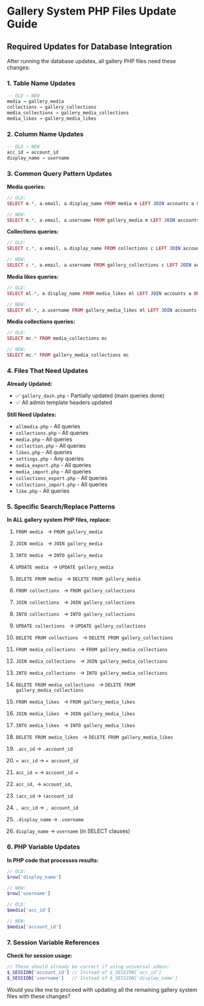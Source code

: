# Gallery System PHP Files Update Guide

## Required Updates for Database Integration

After running the database updates, all gallery PHP files need these changes:

### 1. Table Name Updates
```sql
-- OLD → NEW
media → gallery_media
collections → gallery_collections  
media_collections → gallery_media_collections
media_likes → gallery_media_likes
```

### 2. Column Name Updates
```sql
-- OLD → NEW
acc_id → account_id
display_name → username
```

### 3. Common Query Pattern Updates

**Media queries:**
```php
// OLD:
SELECT m.*, a.email, a.display_name FROM media m LEFT JOIN accounts a ON a.id = m.acc_id

// NEW:
SELECT m.*, a.email, a.username FROM gallery_media m LEFT JOIN accounts a ON a.id = m.account_id
```

**Collections queries:**
```php
// OLD:
SELECT c.*, a.email, a.display_name FROM collections c LEFT JOIN accounts a ON a.id = c.acc_id

// NEW:
SELECT c.*, a.email, a.username FROM gallery_collections c LEFT JOIN accounts a ON a.id = c.account_id
```

**Media likes queries:**
```php
// OLD:
SELECT ml.*, a.display_name FROM media_likes ml LEFT JOIN accounts a ON a.id = ml.acc_id

// NEW:
SELECT ml.*, a.username FROM gallery_media_likes ml LEFT JOIN accounts a ON a.id = ml.account_id
```

**Media collections queries:**
```php
// OLD:
SELECT mc.* FROM media_collections mc

// NEW:
SELECT mc.* FROM gallery_media_collections mc
```

### 4. Files That Need Updates

**Already Updated:**
- ✅ `gallery_dash.php` - Partially updated (main queries done)
- ✅ All admin template headers updated

**Still Need Updates:**
- `allmedia.php` - All queries
- `collections.php` - All queries  
- `media.php` - All queries
- `collection.php` - All queries
- `likes.php` - All queries
- `settings.php` - Any queries
- `media_export.php` - All queries
- `media_import.php` - All queries
- `collections_export.php` - All queries
- `collections_import.php` - All queries
- `like.php` - All queries

### 5. Specific Search/Replace Patterns

**In ALL gallery system PHP files, replace:**

1. `FROM media ` → `FROM gallery_media `
2. `JOIN media ` → `JOIN gallery_media `
3. `INTO media ` → `INTO gallery_media `
4. `UPDATE media ` → `UPDATE gallery_media `
5. `DELETE FROM media ` → `DELETE FROM gallery_media `

6. `FROM collections ` → `FROM gallery_collections `
7. `JOIN collections ` → `JOIN gallery_collections `
8. `INTO collections ` → `INTO gallery_collections `
9. `UPDATE collections ` → `UPDATE gallery_collections `
10. `DELETE FROM collections ` → `DELETE FROM gallery_collections `

11. `FROM media_collections ` → `FROM gallery_media_collections `
12. `JOIN media_collections ` → `JOIN gallery_media_collections `
13. `INTO media_collections ` → `INTO gallery_media_collections `
14. `DELETE FROM media_collections ` → `DELETE FROM gallery_media_collections `

15. `FROM media_likes ` → `FROM gallery_media_likes `
16. `JOIN media_likes ` → `JOIN gallery_media_likes `
17. `INTO media_likes ` → `INTO gallery_media_likes `
18. `DELETE FROM media_likes ` → `DELETE FROM gallery_media_likes `

19. `.acc_id` → `.account_id`
20. `= acc_id` → `= account_id`
21. `acc_id =` → `account_id =`
22. `acc_id,` → `account_id,`
23. `(acc_id` → `(account_id`
24. `, acc_id` → `, account_id`

25. `.display_name` → `.username`
26. `display_name` → `username` (in SELECT clauses)

### 6. PHP Variable Updates

**In PHP code that processes results:**
```php
// OLD:
$row['display_name']

// NEW:  
$row['username']
```

```php
// OLD:
$media['acc_id']

// NEW:
$media['account_id']
```

### 7. Session Variable References

**Check for session usage:**
```php
// These should already be correct if using universal admin:
$_SESSION['account_id'] // Instead of $_SESSION['acc_id']
$_SESSION['username']   // Instead of $_SESSION['display_name']
```

Would you like me to proceed with updating all the remaining gallery system files with these changes?
